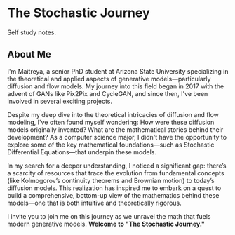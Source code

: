 # The Stochastic Journey

Self study notes.

## About Me

I'm Maitreya, a senior PhD student at Arizona State University specializing in the theoretical and applied aspects of generative models—particularly diffusion and flow models. My journey into this field began in 2017 with the advent of GANs like Pix2Pix and CycleGAN, and since then, I've been involved in several exciting projects.

Despite my deep dive into the theoretical intricacies of diffusion and flow modeling, I've often found myself wondering: How were these diffusion models originally invented? What are the mathematical stories behind their development? As a computer science major, I didn't have the opportunity to explore some of the key mathematical foundations—such as Stochastic Differential Equations—that underpin these models.

In my search for a deeper understanding, I noticed a significant gap: there’s a scarcity of resources that trace the evolution from fundamental concepts (like Kolmogorov’s continuity theorems and Brownian motion) to today’s diffusion models. This realization has inspired me to embark on a quest to build a comprehensive, bottom-up view of the mathematics behind these models—one that is both intuitive and theoretically rigorous.

I invite you to join me on this journey as we unravel the math that fuels modern generative models. **Welcome to "The Stochastic Journey."**
